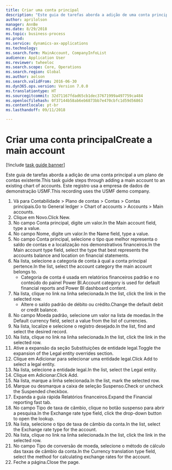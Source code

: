 ```yaml
--- 
title: Criar uma conta principal
description: "Este guia de tarefas aborda a adição de uma conta principal a um plano de contas existente."
author: aprilolson
manager: AnnBe
ms.date: 8/29/2018
ms.topic: business-process
ms.prod: 
ms.service: dynamics-ax-applications
ms.technology: 
ms.search.form: MainAccount, CompanyInfoList
audience: Application User
ms.reviewer: twheeloc
ms.search.scope: Core, Operations
ms.search.region: Global
ms.author: aolson
ms.search.validFrom: 2016-06-30
ms.dyn365.ops.version: Version 7.0.0
ms.translationtype: HT
ms.sourcegitcommit: 32d71167fdad65cb1dec37671999a497759ca484
ms.openlocfilehash: 0f37144b58ab6eb6873bb7e470cbfc1d59d56863
ms.contentlocale: pt-br
ms.lasthandoff: 09/11/2018

---
```

# <a name="create-a-main-account"></a><span data-ttu-id="5009c-103">Criar uma conta principal</span><span class="sxs-lookup"><span data-stu-id="5009c-103">Create a main account</span></span>

[!include [task guide banner](../../includes/task-guide-banner.md)]

<span data-ttu-id="5009c-104">Este guia de tarefas aborda a adição de uma conta principal a um plano de contas existente.</span><span class="sxs-lookup"><span data-stu-id="5009c-104">This task guide steps through adding a main account to an existing chart of accounts.</span></span> <span data-ttu-id="5009c-105">Este registro usa a empresa de dados de demonstração USMF.</span><span class="sxs-lookup"><span data-stu-id="5009c-105">This recording uses the USMF demo company.</span></span>  

1. <span data-ttu-id="5009c-106">Vá para Contabilidade > Plano de contas > Contas > Contas principais.</span><span class="sxs-lookup"><span data-stu-id="5009c-106">Go to General ledger > Chart of accounts > Accounts > Main accounts.</span></span>
2. <span data-ttu-id="5009c-107">Clique em Novo.</span><span class="sxs-lookup"><span data-stu-id="5009c-107">Click New.</span></span>
3. <span data-ttu-id="5009c-108">No campo Conta principal, digite um valor.</span><span class="sxs-lookup"><span data-stu-id="5009c-108">In the Main account field, type a value.</span></span>
4. <span data-ttu-id="5009c-109">No campo Nome, digite um valor.</span><span class="sxs-lookup"><span data-stu-id="5009c-109">In the Name field, type a value.</span></span>
5. <span data-ttu-id="5009c-110">No campo Conta principal, selecione o tipo que melhor representa o saldo de contas e a localização nos demonstrativos financeiros.</span><span class="sxs-lookup"><span data-stu-id="5009c-110">In the Main account type field, select the type that best represents the accounts balance and location on financial statements.</span></span>
6. <span data-ttu-id="5009c-111">Na lista, selecione a categoria de conta à qual a conta principal pertence.</span><span class="sxs-lookup"><span data-stu-id="5009c-111">In the list, select the account category the main account belongs to.</span></span>
    * <span data-ttu-id="5009c-112">Categoria de conta é usada em relatórios financeiros padrão e no conteúdo do painel Power BI.</span><span class="sxs-lookup"><span data-stu-id="5009c-112">Account category is used for default financial reports and Power BI dashboard content.</span></span>  
7. <span data-ttu-id="5009c-113">Na lista, clique no link na linha selecionada.</span><span class="sxs-lookup"><span data-stu-id="5009c-113">In the list, click the link in the selected row.</span></span>
    * <span data-ttu-id="5009c-114">Altere o saldo padrão de débito ou crédito.</span><span class="sxs-lookup"><span data-stu-id="5009c-114">Change the default debit or credit balance.</span></span>  
8. <span data-ttu-id="5009c-115">No campo Moeda padrão, selecione um valor na lista de moedas.</span><span class="sxs-lookup"><span data-stu-id="5009c-115">In the Default currency field, select a value from the list of currencies.</span></span>
9. <span data-ttu-id="5009c-116">Na lista, localize e selecione o registro desejado.</span><span class="sxs-lookup"><span data-stu-id="5009c-116">In the list, find and select the desired record.</span></span>
10. <span data-ttu-id="5009c-117">Na lista, clique no link na linha selecionada.</span><span class="sxs-lookup"><span data-stu-id="5009c-117">In the list, click the link in the selected row.</span></span>
11. <span data-ttu-id="5009c-118">Ative a expansão da seção Substituições de entidade legal.</span><span class="sxs-lookup"><span data-stu-id="5009c-118">Toggle the expansion of the Legal entity overrides section.</span></span>
12. <span data-ttu-id="5009c-119">Clique em Adicionar para selecionar uma entidade legal.</span><span class="sxs-lookup"><span data-stu-id="5009c-119">Click Add to select a legal entity.</span></span>
13. <span data-ttu-id="5009c-120">Na lista, selecione a entidade legal.</span><span class="sxs-lookup"><span data-stu-id="5009c-120">In the list, select the Legal entity.</span></span>
14. <span data-ttu-id="5009c-121">Clique em Adicionar.</span><span class="sxs-lookup"><span data-stu-id="5009c-121">Click Add.</span></span>
15. <span data-ttu-id="5009c-122">Na lista, marque a linha selecionada.</span><span class="sxs-lookup"><span data-stu-id="5009c-122">In the list, mark the selected row.</span></span>
16. <span data-ttu-id="5009c-123">Marque ou desmarque a caixa de seleção Suspenso.</span><span class="sxs-lookup"><span data-stu-id="5009c-123">Check or uncheck the Suspended checkbox.</span></span>
17. <span data-ttu-id="5009c-124">Expanda a guia rápida Relatórios financeiros.</span><span class="sxs-lookup"><span data-stu-id="5009c-124">Expand the Financial reporting fast tab.</span></span>
18. <span data-ttu-id="5009c-125">No campo Tipo de taxa de câmbio, clique no botão suspenso para abrir a pesquisa.</span><span class="sxs-lookup"><span data-stu-id="5009c-125">In the Exchange rate type field, click the drop-down button to open the lookup.</span></span>
19. <span data-ttu-id="5009c-126">Na lista, selecione o tipo de taxa de câmbio da conta.</span><span class="sxs-lookup"><span data-stu-id="5009c-126">In the list, select the Exchange rate type for the account.</span></span>
20. <span data-ttu-id="5009c-127">Na lista, clique no link na linha selecionada.</span><span class="sxs-lookup"><span data-stu-id="5009c-127">In the list, click the link in the selected row.</span></span>
21. <span data-ttu-id="5009c-128">No campo Tipo de conversão de moeda, selecione o método de cálculo das taxas de câmbio da conta.</span><span class="sxs-lookup"><span data-stu-id="5009c-128">In the Currency translation type field, select the method for calculating exchange rates for the account.</span></span>
22. <span data-ttu-id="5009c-129">Feche a página.</span><span class="sxs-lookup"><span data-stu-id="5009c-129">Close the page.</span></span>


